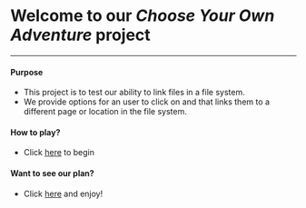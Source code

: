 # Welcome to our _Choose Your Own Adventure_ project
---

#### Purpose  
* This project is to test our ability to link files in a file system. 
* We provide options for an user to click on and that links them to a different page or location in the file system.

#### How to play?
* Click [here](Home.md) to begin

#### Want to see our plan?
* Click [here](https://docs.google.com/drawings/d/142WqaB2Wt0ka63-U5fkEAzJYHoA3-SqI7AnfOoi11zk/edit?usp=sharing) and enjoy!